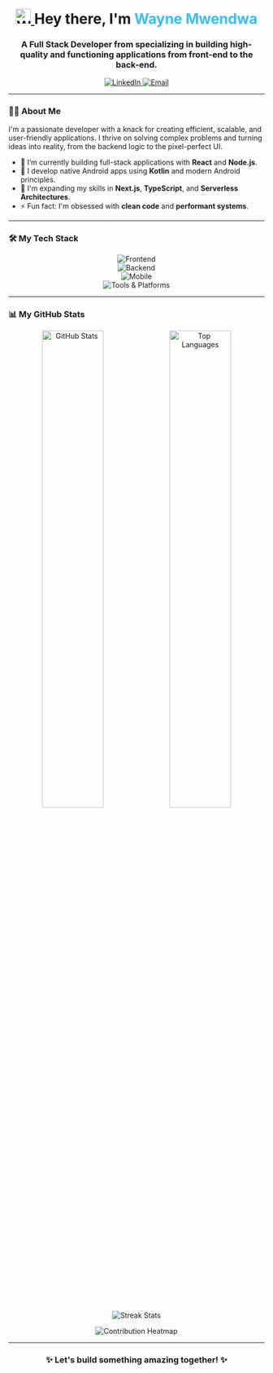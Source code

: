 <h1 align="center">
  <a href="#">
    <img src="https://raw.githubusercontent.com/MartinHeinz/MartinHeinz/master/wave.gif" width="30px" alt="Waving Hand">
  </a>
  Hey there, I'm <span style="color:#38BDF8">Wayne Mwendwa</span>
</h1>

<h3 align="center">A Full Stack Developer from specializing in building high-quality and functioning applications from front-end to the back-end.</h3>

<p align="center">
  <a href="https://www.linkedin.com/in/wayne-matheka-481592374" target="_blank">
    <img src="https://img.shields.io/badge/LinkedIn-0077B5?style=for-the-badge&logo=linkedin&logoColor=white" alt="LinkedIn">
  </a>
  
  <a href="mailto:waynemwendwa04@gmail.com">
    <img src="https://img.shields.io/badge/Email-D14836?style=for-the-badge&logo=gmail&logoColor=white" alt="Email">
  </a>
</p>

---

### 👨‍💻 About Me
I'm a passionate developer with a knack for creating efficient, scalable, and user-friendly applications. I thrive on solving complex problems and turning ideas into reality, from the backend logic to the pixel-perfect UI.

- 🔭 I’m currently building full-stack applications with **React** and **Node.js**.
- 📱 I develop native Android apps using **Kotlin** and modern Android principles.
- 🌱 I'm expanding my skills in **Next.js**, **TypeScript**, and **Serverless Architectures**.
- ⚡ Fun fact: I'm obsessed with **clean code** and **performant systems**.

---

### 🛠️ My Tech Stack
<p align="center">
  <img src="https://skillicons.dev/icons?i=react,nextjs,ts,js,tailwind,html,css" alt="Frontend"/>
  <br/>
  <img src="https://skillicons.dev/icons?i=nodejs,php,mysql,mongodb,express" alt="Backend"/>
  <br/>
  <img src="https://skillicons.dev/icons?i=kotlin,androidstudio,firebase" alt="Mobile"/>
  <br/>
  <img src="https://skillicons.dev/icons?i=git,github,vscode,postman,figma,linux" alt="Tools & Platforms"/>
</p>

---
<!--
### 📂 Featured Projects

| Project | Description | Tech Stack |
|---|---|---|
| 🔧 **[Smart Inventory App](https://github.com/waynemwendwa/inventory-system)** | A full-stack system for tracking stock with a clean, responsive UI. | `React` `Node.js` `Express` `MongoDB` |
| 📱 **[Fitness Tracker](https://github.com/waynemwendwa/fitness-kotlin-app)** | A Kotlin-based Android app to log workouts and monitor progress. | `Kotlin` `Android Studio` `RoomDB` |
| 🌍 **[Personal Portfolio](https://github.com/waynemwendwa/portfolio)** | My professional portfolio, built to be fast, responsive, and showcase my work. | `HTML` `Tailwind CSS` `JavaScript` |

---
-->
### 📊 My GitHub Stats

<p align="center">
  <img width="49%" src="https://github-readme-stats.vercel.app/api?username=waynemwendwa&show_icons=true&theme=tokyo-day&hide_border=true&count_private=true" alt="GitHub Stats" />
  <img width="49%" src="https://github-readme-stats.vercel.app/api/top-langs/?username=waynemwendwa&layout=compact&theme=tokyo-day&hide_border=true&count_private=true" alt="Top Languages" />
</p>
<p align="center">
  <img src="https://github-readme-streak-stats.herokuapp.com/?user=waynemwendwa&theme=tokyo-night&hide_border=true" alt="Streak Stats" />
</p>
<p align="center">
  <img src="https://github-readme-activity-graph.vercel.app/graph?username=waynemwendwa&theme=tokyo-night&hide_border=true" alt="Contribution Heatmap" />
</p>

---

<h3 align="center">
  ✨ Let's build something amazing together! ✨
</h3>
